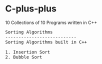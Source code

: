 # C-plus-plus
10 Collections of 10 Programs written in C++

<pre>Sorting Algorithms
---------------------------
Sorting Algorithms built in C++

1. Insertion Sort
2. Bubble Sort

</pre>
